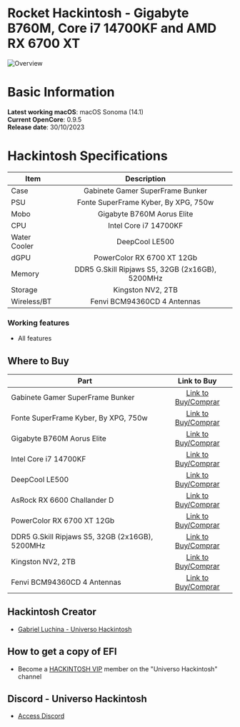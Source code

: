 # Rocket Hackintosh - Gigabyte B760M, Core i7 14700KF and AMD RX 6700 XT

![Overview](https://github.com/luchina-gabriel/EFI-GIGABYTE-B760M-AORUS-ELITE-Core-i7-14700KF-RX6600-PUBLIC/assets/23700365/75f5b1f6-31a5-4a28-8c2b-453003d334f6)

# Basic Information

**Latest working macOS**: macOS Sonoma (14.1)
<br>
**Current OpenCore**: 0.9.5
<br>
**Release date**: 30/10/2023

# Hackintosh Specifications
|Item|Description|
|-|:-------:|
|Case|Gabinete Gamer SuperFrame Bunker|
|PSU|Fonte SuperFrame Kyber, By XPG, 750w|
|Mobo|Gigabyte B760M Aorus Elite|
|CPU|Intel Core i7 14700KF|
|Water Cooler|DeepCool LE500|
|dGPU|PowerColor RX 6700 XT 12Gb|
|Memory|DDR5 G.Skill Ripjaws S5, 32GB (2x16GB), 5200MHz|
|Storage|Kingston NV2, 2TB|
|Wireless/BT|Fenvi BCM94360CD 4 Antennas|

### Working features
- All features

## Where to Buy

|Part|Link to Buy|
|-|:-------:|
|Gabinete Gamer SuperFrame Bunker|[Link to Buy/Comprar](https://www.terabyteshop.com.br/produto/24856/gabinete-gamer-superframe-bunker-mid-tower-vidro-temperado-m-atx-black-s-fonte-com-3-fans?p=880853)|
|Fonte SuperFrame Kyber, By XPG, 750w|[Link to Buy/Comprar](https://www.terabyteshop.com.br/produto/25116/fonte-xpg-kyber-superframe-750w-80-plus-gold-com-conector-pcie-50-pfc-ativo-kyber750g-bk-c-br?p=880853)|
|Gigabyte B760M Aorus Elite|[Link to Buy/Comprar](https://www.terabyteshop.com.br/produto/24708/placa-mae-gigabyte-b760m-aorus-elite-chipset-b760-intel-lga-1700-matx-ddr5?p=880853)|
|Intel Core i7 14700KF|[Link to Buy/Comprar](https://www.terabyteshop.com.br/produto/26273/processador-intel-core-i5-14600kf-35-ghz-53ghz-turbo-14-geracao-14-cores-20-threads-lga-1700-bx8071514600kf?p=880853)|
|DeepCool LE500|[Link to Buy/Comprar](https://www.terabyteshop.com.br/produto/22309/water-cooler-deepcool-le500-led-6-cores-240mm-intel-amd-r-le500-bklnmc-g-1?p=880853)|
|AsRock RX 6600 Challander D|[Link to Buy/Comprar](https://www.terabyteshop.com.br/produto/19808/placa-de-video-asrock-radeon-rx-6600-challenger-d-8gb-gddr6-fsr-ray-tracing-90-ga2rzz-00uanf?p=880853)|
|PowerColor RX 6700 XT 12Gb|[Link to Buy/Comprar](https://www.kabum.com.br/produto/155889)|
|DDR5 G.Skill Ripjaws S5, 32GB (2x16GB), 5200MHz|[Link to Buy/Comprar](https://www.terabyteshop.com.br/produto/22458/memoria-ddr5-gskill-ripjaws-s5-32gb-2x16gb-5200mhz-white-f5-5200j3636c16gx2-rs5w?p=880853)|
|Kingston NV2, 2TB|[Link to Buy/Comprar](https://www.terabyteshop.com.br/produto/23000/ssd-kingston-nv2-1tb-m2-nvme-2280-leitura-3500mbs-e-gravacao-2100mbs-snv2s1000g?p=880853)|
|Fenvi BCM94360CD 4 Antennas|[Link to Buy/Comprar](https://s.click.aliexpress.com/e/_DB37nrZ)|

## Hackintosh Creator
- [Gabriel Luchina - Universo Hackintosh](https://luchina.com.br)

## How to get a copy of EFI
- Become a [HACKINTOSH VIP](https://www.youtube.com/channel/UCZl_huXnf8T4e0dHv5zdFlw/join) member on the "Universo Hackintosh" channel

## Discord - Universo Hackintosh
- [Access Discord](https://discord.universohackintosh.com.br)
